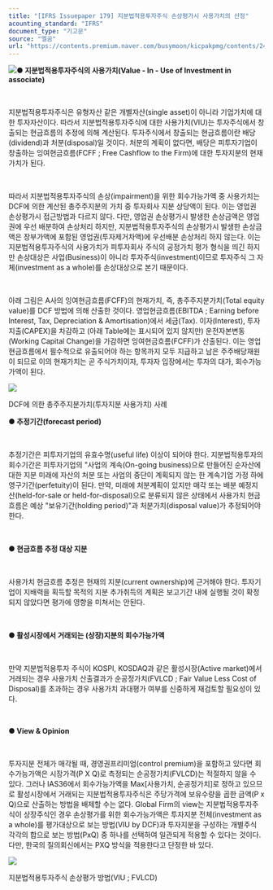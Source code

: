 ```yaml
---
title: "[IFRS Issuepaper 179] 지분법적용투자주식 손상평가시 사용가치의 산정"
acounting_standard: "IFRS"
document_type: "기고문"
source: "엘곰"
url: "https://contents.premium.naver.com/busymoon/kicpakpmg/contents/240801101350774jh"
---
```

![](https://n2.news.naver.com/l.gif?type=content)**● 지분법적용투자주식의 사용가치(Value - In - Use of Investment in associate)**

​

지분법적용투자주식은 유형자산 같은 개별자산(single asset)이 아니라 기업가치에 대한 투자자산이다. 따라서 지분법적용투자주식에 대한 사용가치(VIU)는 투자주식에서 창출되는 현금흐름의 추정에 의해 계산된다. 투자주식에서 창출되는 현금흐름이란 배당(dividend)과 처분(disposal)일 것이다. 처분의 계획이 없다면, 배당은 피투자기업이 창출하는 잉여현금흐름(FCFF ; Free Cashflow to the Firm)에 대한 투자지분의 현재가치가 된다.

​

따라서 지분법적용투자주식의 손상(impairment)을 위한 회수가능가액 중 사용가치는 DCF에 의한 계산된 총주주지분의 가치 중 투자회사 지분 상당액이 된다. 이는 영업권 손상평가시 접근방법과 다르지 않다. 다만, 영업권 손상평가시 발생한 손상금액은 영업권에 우선 배분하여 손상처리 하지만, 지분법적용투자주식의 손상평가시 발생한 손상금액은 장부가액에 포함된 영업권(투자제거차액)에 우선배분 손상처리 하지 않는다. 이는 지분법적용투자주식의 사용가치가 피투자회사 주식의 공정가치 평가 형식을 띄긴 하지만 손상대상은 사업(Business)이 아니라 투자주식(investment)이므로 투자주식 그 자체(investment as a whole)를 손상대상으로 본기 때문이다.

​

아래 그림은 A사의 잉여현금흐름(FCFF)의 현재가치, 즉, 총주주지분가치(Total equity value)를 DCF 방법에 의해 산출한 것이다. 영업현금흐름(EBITDA ; Earning before Interest, Tax, Depreciation & Amortisation)에서 세금(Tax). 이자(Interest), 투자지출(CAPEX)을 차감하고 (아래 Table에는 표시되어 있지 않지만) 운전자본변동(Working Capital Change)을 가감하면 잉여현금흐름(FCFF)가 산출된다. 이는 영업현금흐름에서 필수적으로 유출되어야 하는 항목까지 모두 지급하고 남은 주주배당재원이 되므로 이의 현재가치는 곧 주식가치이자, 투자자 입장에서는 투자의 대가, 회수가능가액이 된다.

![](https://scs-phinf.pstatic.net/MjAyNDA4MDFfMTcg/MDAxNzIyNDcyMDMyNjA5.YSpeevP9VRGa0JzbmZkM5a2l7M-60eBCVmt8W9TNgZAg.0bLTMEMYT0gsZibEpzHhXZb5hx5eQN60lft2pWvEKJgg.PNG/image.png?type=w800)

DCF에 의한 총주주지분가치(투자지분 사용가치) 사례

**● 추정기간(forecast period)**

**​**

추정기간은 피투자기업의 유효수명(useful life) 이상이 되어야 한다. 지분법적용투자의 회수기간은 피투자기업의 "사업의 계속(On-going business)으로 만들어진 순자산에 대한 지분 미래에 자산의 처분 또는 사업의 중단이 계획되지 않는 한 계속기업 가정 하에 영구기간(perfetuity)이 된다. 만약, 미래에 처분계획이 있지만 매각 또는 배분 예정지산(held-for-sale or held-for-disposal)으로 분류되지 않은 상태에서 사용가치 현금흐름은 예상 "보유기간(holding period)"과 처분가치(disposal value)가 추정되어야 한다.

​

**● 현금흐름 추정 대상 지분**

**​**

사용가치 현금흐름 추정은 현재의 지분(current ownership)에 근거해야 한다. 투자기업이 지배력을 획득할 목적의 지분 추가취득의 계획은 보고기간 내에 실행될 것이 확정되지 않았다면 평가에 영향을 미쳐서는 안된다.

​

**● 활성시장에서 거래되는 (상장)지분의 회수가능가액**

​

만약 지분법적용투자 주식이 KOSPI, KOSDAQ과 같은 활성시장(Active market)에서 거래되는 경우 사용가치 산출결과가 순공정가치(FVLCD ; Fair Value Less Cost of Disposal)를 초과하는 경우 사용가치 과대평가 여부를 신중하게 재검토할 필요성이 있다.

​

**● View & Opinion**

**​**

투자지분 전체가 매각될 때, 경영권프리미엄(control premium)을 포함하고 있다면 회수가능가액은 시장가격(P X Q)로 측정되는 순공정가치(FVLCD)는 적절하지 않을 수 있다. 그러나 IAS36에서 회수가능가액을 Max\[사용가치, 순공정가치\]로 정하고 있으므로 활성시장에서 거래되는 지분법적용투자주식은 주당가격에 보유수량을 곱한 금액(P x Q)으로 산출하는 방법을 배제할 수는 없다. Global Firm의 view는 지분법적용투자주식이 상장주식인 경우 손상평가를 위한 회수가능가액은 투자지분 전체(investment as a whole)를 평가대상으로 보는 방법(VIU by DCF)과 투자지분을 구성하는 개별주식 각각의 합으로 보는 방법(PxQ) 중 하나를 선택하여 일관되게 적용할 수 있다는 것이다. 다만, 한국의 질의회신에서는 PXQ 방식을 적용한다고 단정한 바 있다.

![](https://scs-phinf.pstatic.net/MjAyNDA4MDFfMTcy/MDAxNzIyNDc0NjU0NDQ3.-xAgvW8KdZq8kgpayvAf2efKTWZIotUHe842qy6dwj4g.ZYKUnJN6CAHohZy3l8U3Kd-8TP5vrfQjDWsTqHmC_g8g.PNG/image.png?type=w800)

지분법적용투자주식 손상평가 방법(VIU ; FVLCD)

​